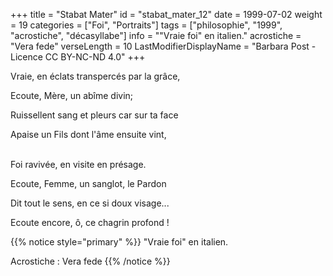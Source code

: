 +++
title = "Stabat Mater"
id = "stabat_mater_12"
date = 1999-07-02
weight = 19
categories = ["Foi", "Portraits"]
tags = ["philosophie", "1999", "acrostiche", "décasyllabe"]
info = "\"Vraie foi\" en italien."
acrostiche = "Vera fede"
verseLength = 10
LastModifierDisplayName = "Barbara Post - Licence CC BY-NC-ND 4.0"
+++

Vraie, en éclats transpercés par la grâce,

Ecoute, Mère, un abîme divin;

Ruissellent sang et pleurs car sur ta face

Apaise un Fils dont l'âme ensuite vint,

 \
Foi ravivée, en visite en présage.

Ecoute, Femme, un sanglot, le Pardon

Dit tout le sens, en ce si doux visage...

Ecoute encore, ô, ce chagrin profond !

{{% notice style="primary" %}}
"Vraie foi" en italien.

Acrostiche : Vera fede
{{% /notice %}}
